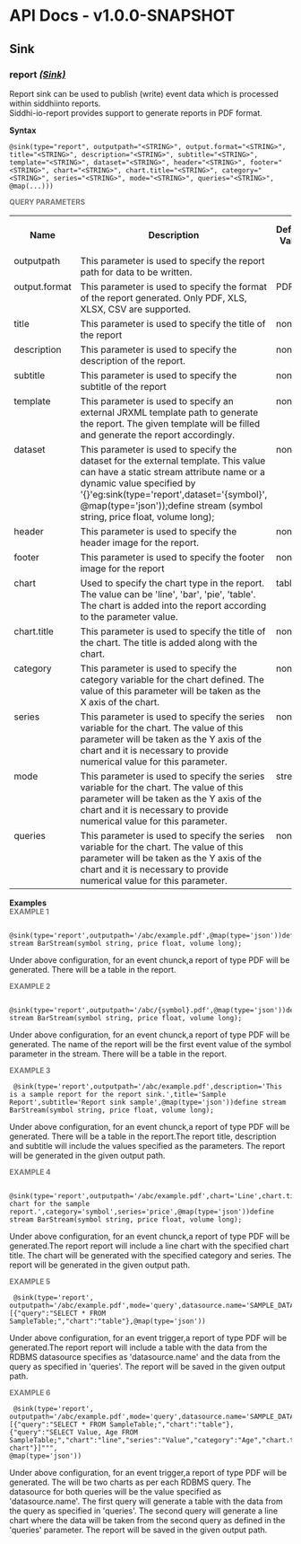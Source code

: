 # API Docs - v1.0.0-SNAPSHOT

## Sink

### report *<a target="_blank" href="https://wso2.github.io/siddhi/documentation/siddhi-4.0/#sink">(Sink)</a>*

<p style="word-wrap: break-word">Report sink can be used to publish (write) event data which is processed within siddhiinto reports.<br>Siddhi-io-report provides support to generate reports in PDF format.<br></p>

<span id="syntax" class="md-typeset" style="display: block; font-weight: bold;">Syntax</span>
```
@sink(type="report", outputpath="<STRING>", output.format="<STRING>", title="<STRING>", description="<STRING>", subtitle="<STRING>", template="<STRING>", dataset="<STRING>", header="<STRING>", footer="<STRING>", chart="<STRING>", chart.title="<STRING>", category="<STRING>", series="<STRING>", mode="<STRING>", queries="<STRING>", @map(...)))
```

<span id="query-parameters" class="md-typeset" style="display: block; color: rgba(0, 0, 0, 0.54); font-size: 12.8px; font-weight: bold;">QUERY PARAMETERS</span>
<table>
    <tr>
        <th>Name</th>
        <th style="min-width: 20em">Description</th>
        <th>Default Value</th>
        <th>Possible Data Types</th>
        <th>Optional</th>
        <th>Dynamic</th>
    </tr>
    <tr>
        <td style="vertical-align: top">outputpath</td>
        <td style="vertical-align: top; word-wrap: break-word">This parameter is used to specify the report path for data to be written.</td>
        <td style="vertical-align: top"></td>
        <td style="vertical-align: top">STRING</td>
        <td style="vertical-align: top">No</td>
        <td style="vertical-align: top">No</td>
    </tr>
    <tr>
        <td style="vertical-align: top">output.format</td>
        <td style="vertical-align: top; word-wrap: break-word">This parameter is used to specify the format of the report generated. Only PDF, XLS, XLSX, CSV are supported.</td>
        <td style="vertical-align: top">PDF</td>
        <td style="vertical-align: top">STRING</td>
        <td style="vertical-align: top">Yes</td>
        <td style="vertical-align: top">No</td>
    </tr>
    <tr>
        <td style="vertical-align: top">title</td>
        <td style="vertical-align: top; word-wrap: break-word">This parameter is used to specify the title of the report</td>
        <td style="vertical-align: top">none</td>
        <td style="vertical-align: top">STRING</td>
        <td style="vertical-align: top">Yes</td>
        <td style="vertical-align: top">No</td>
    </tr>
    <tr>
        <td style="vertical-align: top">description</td>
        <td style="vertical-align: top; word-wrap: break-word">This parameter is used to specify the description of the report.</td>
        <td style="vertical-align: top">none</td>
        <td style="vertical-align: top">STRING</td>
        <td style="vertical-align: top">Yes</td>
        <td style="vertical-align: top">No</td>
    </tr>
    <tr>
        <td style="vertical-align: top">subtitle</td>
        <td style="vertical-align: top; word-wrap: break-word">This parameter is used to specify the subtitle of the report</td>
        <td style="vertical-align: top">none</td>
        <td style="vertical-align: top">STRING</td>
        <td style="vertical-align: top">Yes</td>
        <td style="vertical-align: top">No</td>
    </tr>
    <tr>
        <td style="vertical-align: top">template</td>
        <td style="vertical-align: top; word-wrap: break-word">This parameter is used to specify an external JRXML template path to generate the report. The given template will be filled and generate the report accordingly.</td>
        <td style="vertical-align: top">none</td>
        <td style="vertical-align: top">STRING</td>
        <td style="vertical-align: top">Yes</td>
        <td style="vertical-align: top">No</td>
    </tr>
    <tr>
        <td style="vertical-align: top">dataset</td>
        <td style="vertical-align: top; word-wrap: break-word">This parameter is used to specify the dataset for the external template. This value can have a static stream attribute name or a dynamic value specified by '{}'eg:sink(type='report',dataset='{symbol}', @map(type='json'));define stream (symbol string, price float, volume long);</td>
        <td style="vertical-align: top">none</td>
        <td style="vertical-align: top">STRING</td>
        <td style="vertical-align: top">Yes</td>
        <td style="vertical-align: top">No</td>
    </tr>
    <tr>
        <td style="vertical-align: top">header</td>
        <td style="vertical-align: top; word-wrap: break-word">This parameter is used to specify the header image for the report.</td>
        <td style="vertical-align: top">none</td>
        <td style="vertical-align: top">STRING</td>
        <td style="vertical-align: top">Yes</td>
        <td style="vertical-align: top">No</td>
    </tr>
    <tr>
        <td style="vertical-align: top">footer</td>
        <td style="vertical-align: top; word-wrap: break-word">This parameter is used to specify the footer image for the report</td>
        <td style="vertical-align: top">none</td>
        <td style="vertical-align: top">STRING</td>
        <td style="vertical-align: top">Yes</td>
        <td style="vertical-align: top">No</td>
    </tr>
    <tr>
        <td style="vertical-align: top">chart</td>
        <td style="vertical-align: top; word-wrap: break-word">Used to specify the chart type in the report. The value can be 'line', 'bar', 'pie', 'table'. The chart is added into the report according to the parameter value.</td>
        <td style="vertical-align: top">table</td>
        <td style="vertical-align: top">STRING</td>
        <td style="vertical-align: top">Yes</td>
        <td style="vertical-align: top">No</td>
    </tr>
    <tr>
        <td style="vertical-align: top">chart.title</td>
        <td style="vertical-align: top; word-wrap: break-word">This parameter is used to specify the title of the chart. The title is added along with the chart.</td>
        <td style="vertical-align: top">none</td>
        <td style="vertical-align: top">STRING</td>
        <td style="vertical-align: top">Yes</td>
        <td style="vertical-align: top">No</td>
    </tr>
    <tr>
        <td style="vertical-align: top">category</td>
        <td style="vertical-align: top; word-wrap: break-word">This parameter is used to specify the category variable for the chart defined. The value of this parameter will be taken as the X axis of the chart.</td>
        <td style="vertical-align: top">none</td>
        <td style="vertical-align: top">STRING</td>
        <td style="vertical-align: top">Yes</td>
        <td style="vertical-align: top">No</td>
    </tr>
    <tr>
        <td style="vertical-align: top">series</td>
        <td style="vertical-align: top; word-wrap: break-word">This parameter is used to specify the series variable for the chart. The value of this parameter will be taken as the Y axis of the chart and it is necessary to provide  numerical value for this parameter.</td>
        <td style="vertical-align: top">none</td>
        <td style="vertical-align: top">STRING</td>
        <td style="vertical-align: top">Yes</td>
        <td style="vertical-align: top">No</td>
    </tr>
    <tr>
        <td style="vertical-align: top">mode</td>
        <td style="vertical-align: top; word-wrap: break-word">This parameter is used to specify the series variable for the chart. The value of this parameter will be taken as the Y axis of the chart and it is necessary to provide  numerical value for this parameter.</td>
        <td style="vertical-align: top">stream</td>
        <td style="vertical-align: top">STRING</td>
        <td style="vertical-align: top">Yes</td>
        <td style="vertical-align: top">No</td>
    </tr>
    <tr>
        <td style="vertical-align: top">queries</td>
        <td style="vertical-align: top; word-wrap: break-word">This parameter is used to specify the series variable for the chart. The value of this parameter will be taken as the Y axis of the chart and it is necessary to provide  numerical value for this parameter.</td>
        <td style="vertical-align: top">none</td>
        <td style="vertical-align: top">STRING</td>
        <td style="vertical-align: top">Yes</td>
        <td style="vertical-align: top">No</td>
    </tr>
</table>

<span id="examples" class="md-typeset" style="display: block; font-weight: bold;">Examples</span>
<span id="example-1" class="md-typeset" style="display: block; color: rgba(0, 0, 0, 0.54); font-size: 12.8px; font-weight: bold;">EXAMPLE 1</span>
```
 @sink(type='report',outputpath='/abc/example.pdf',@map(type='json'))define stream BarStream(symbol string, price float, volume long);
```
<p style="word-wrap: break-word"> Under above configuration, for an event chunck,a report of type PDF will be generated. There will be a table in the report.</p>

<span id="example-2" class="md-typeset" style="display: block; color: rgba(0, 0, 0, 0.54); font-size: 12.8px; font-weight: bold;">EXAMPLE 2</span>
```
 @sink(type='report',outputpath='/abc/{symbol}.pdf',@map(type='json'))define stream BarStream(symbol string, price float, volume long);
```
<p style="word-wrap: break-word"> Under above configuration, for an event chunck,a report of type PDF will be generated. The name of the report will be the first event value of the symbol parameter in the stream. There will be a table in the report.</p>

<span id="example-3" class="md-typeset" style="display: block; color: rgba(0, 0, 0, 0.54); font-size: 12.8px; font-weight: bold;">EXAMPLE 3</span>
```
 @sink(type='report',outputpath='/abc/example.pdf',description='This is a sample report for the report sink.',title='Sample Report',subtitle='Report sink sample',@map(type='json'))define stream BarStream(symbol string, price float, volume long);
```
<p style="word-wrap: break-word"> Under above configuration, for an event chunck,a report of type PDF will be generated. There will be a table in the report.The report title, description and subtitle will include the values specified as the parameters. The report will be generated in the given output path.</p>

<span id="example-4" class="md-typeset" style="display: block; color: rgba(0, 0, 0, 0.54); font-size: 12.8px; font-weight: bold;">EXAMPLE 4</span>
```
 @sink(type='report',outputpath='/abc/example.pdf',chart='Line',chart.title='Line chart for the sample report.',category='symbol',series='price',@map(type='json'))define stream BarStream(symbol string, price float, volume long);
```
<p style="word-wrap: break-word"> Under above configuration, for an event chunck,a report of type PDF will be generated.The report report will include a line chart with the specified chart title. The chart will be generated with the specified category and series. The report will be generated in the given output path.</p>

<span id="example-5" class="md-typeset" style="display: block; color: rgba(0, 0, 0, 0.54); font-size: 12.8px; font-weight: bold;">EXAMPLE 5</span>
```
 @sink(type='report', outputpath='/abc/example.pdf',mode='query',datasource.name='SAMPLE_DATASOURCE',queries="""[{"query":"SELECT * FROM SampleTable;","chart":"table"},@map(type='json'))
```
<p style="word-wrap: break-word"> Under above configuration, for an event trigger,a report of type PDF will be generated.The report report will include a table with the data from the RDBMS datasource specifies as 'datasource.name' and the data from the query as specified in 'queries'. The report will be saved in the given output path.</p>

<span id="example-6" class="md-typeset" style="display: block; color: rgba(0, 0, 0, 0.54); font-size: 12.8px; font-weight: bold;">EXAMPLE 6</span>
```
 @sink(type='report', outputpath='/abc/example.pdf',mode='query',datasource.name='SAMPLE_DATASOURCE',queries="""[{"query":"SELECT * FROM SampleTable;","chart":"table"},{"query":"SELECT Value, Age FROM SampleTable;","chart":"line","series":"Value","category":"Age","chart.title":"Test chart"}]""",
@map(type='json'))
```
<p style="word-wrap: break-word"> Under above configuration, for an event trigger,a report of type PDF will be generated. The will be two charts as per each RDBMS query. The datasource for both queries will be the value specified as 'datasource.name'. The first query will generate a table with the data from the query as specified in 'queries'. The second query will generate a line chart where the data will be taken from the second query as defined in the 'queries' parameter. The report will be saved in the given output path.</p>

